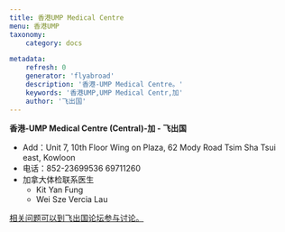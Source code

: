 ```yaml
---
title: 香港UMP Medical Centre
menu: 香港UMP
taxonomy:
    category: docs

metadata:
    refresh: 0
    generator: 'flyabroad'
    description: '香港-UMP Medical Centre。'
    keywords: '香港UMP,UMP Medical Centr,加'
    author: '飞出国'
---
```


**香港-UMP Medical Centre (Central)-加 - 飞出国**


- Add：Unit 7, 10th Floor Wing on Plaza, 62 Mody Road Tsim Sha Tsui east, Kowloon
- 电话：852-23699536 69711260
- 加拿大体检联系医生
  - Kit Yan Fung
  - Wei Sze Vercia Lau

[相关问题可以到飞出国论坛参与讨论。](http://bbs.fcgvisa.com/t/3386?target=_blank)